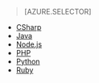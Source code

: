 > [AZURE.SELECTOR]
- [CSharp](sql-database-develop-dotnet-simple.md)
- [Java](sql-database-develop-java-simple.md)
- [Node.js](sql-database-develop-nodejs-simple.md)
- [PHP](sql-database-develop-php-simple.md)
- [Python](sql-database-develop-python-simple.md)
- [Ruby](sql-database-develop-ruby-simple.md)


<!--HONumber=Oct16_HO2-->


